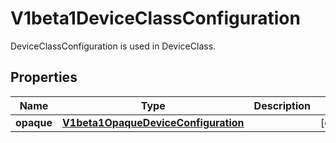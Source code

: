 

# V1beta1DeviceClassConfiguration

DeviceClassConfiguration is used in DeviceClass.

## Properties

| Name | Type | Description | Notes |
|------------ | ------------- | ------------- | -------------|
|**opaque** | [**V1beta1OpaqueDeviceConfiguration**](V1beta1OpaqueDeviceConfiguration.md) |  |  [optional] |



